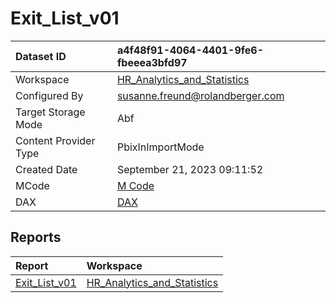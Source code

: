 



# Exit_List_v01

|Dataset ID|a4f48f91-4064-4401-9fe6-fbeeea3bfd97|
| :--- | :--- |
|Workspace|[HR_Analytics_and_Statistics](../Workspaces/HR_Analytics_and_Statistics.md)|
|Configured By|susanne.freund@rolandberger.com|
|Target Storage Mode|Abf|
|Content Provider Type|PbixInImportMode|
|Created Date|September 21, 2023 09:11:52|
|MCode|[M Code](./Exit_List_v01/mcode.md)|
|DAX|[DAX](./Exit_List_v01/dax.md)|

## Reports

|Report|Workspace|
| :--- | :--- |
|[Exit_List_v01](../Reports/Exit_List_v01.md)|[HR_Analytics_and_Statistics](../Workspaces/HR_Analytics_and_Statistics.md)|
